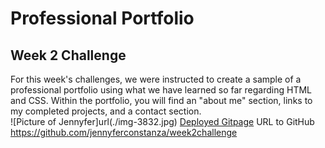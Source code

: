 # Professional Portfolio
## Week 2 Challenge
For this week's challenges, we were instructed to create a sample of a professional portfolio using what we have learned so far regarding HTML and CSS.  Within the portfolio, you will find an "about me" section, links to my completed projects, and a contact section.  
![Picture of Jennyfer]url(./img-3832.jpg)
[Deployed Gitpage](https://jennyferconstanza.github.io/week2challenge/)
URL to GitHub https://github.com/jennyferconstanza/week2challenge